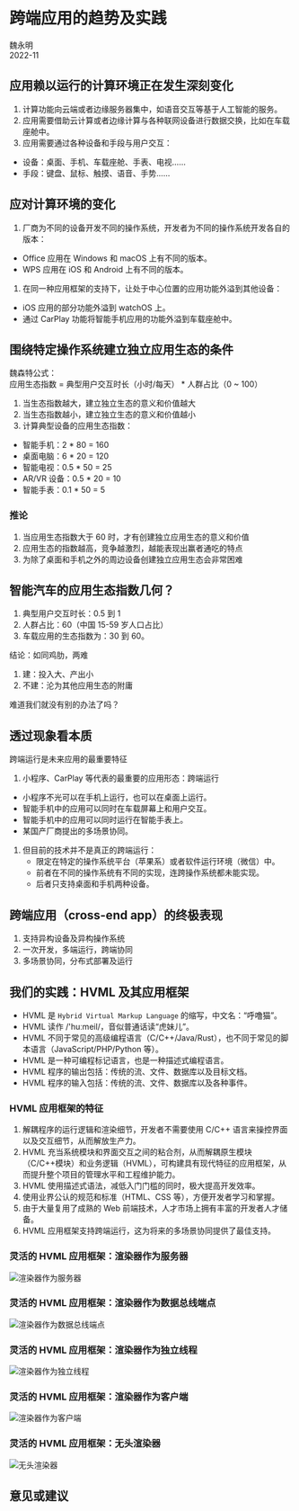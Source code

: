 # 跨端应用的趋势及实践

魏永明  
2022-11

		
## 应用赖以运行的计算环境正在发生深刻变化

1.  计算功能向云端或者边缘服务器集中，如语音交互等基于人工智能的服务。
1.  应用需要借助云计算或者边缘计算与各种联网设备进行数据交换，比如在车载座舱中。
1.  应用需要通过各种设备和手段与用户交互：
   - 设备：桌面、手机、车载座舱、手表、电视……
   - 手段：键盘、鼠标、触摸、语音、手势……

		
## 应对计算环境的变化

1.  厂商为不同的设备开发不同的操作系统，开发者为不同的操作系统开发各自的版本：
   - Office 应用在 Windows 和 macOS 上有不同的版本。
   - WPS 应用在 iOS 和 Android 上有不同的版本。
1.  在同一种应用框架的支持下，让处于中心位置的应用功能外溢到其他设备：
   - iOS 应用的部分功能外溢到 watchOS 上。
   - 通过 CarPlay 功能将智能手机应用的功能外溢到车载座舱中。

		
## 围绕特定操作系统建立独立应用生态的条件

魏森特公式：  
应用生态指数 = 典型用户交互时长（小时/每天） * 人群占比（0 ~ 100）

1.  当生态指数越大，建立独立生态的意义和价值越大
1.  当生态指数越小，建立独立生态的意义和价值越小
1.  计算典型设备的应用生态指数：
   - 智能手机：2 * 80 = 160
   - 桌面电脑：6 * 20 = 120
   - 智能电视：0.5 * 50 = 25
   - AR/VR 设备：0.5 * 20 = 10
   - 智能手表：0.1 * 50 = 5

	
### 推论

1.  当应用生态指数大于 60 时，才有创建独立应用生态的意义和价值
1.  应用生态的指数越高，竞争越激烈，越能表现出赢者通吃的特点
1.  为除了桌面和手机之外的周边设备创建独立应用生态会非常困难

		
## 智能汽车的应用生态指数几何？

1. 典型用户交互时长：0.5 到 1
1. 人群占比：60（中国 15-59 岁人口占比）
1. 车载应用的生态指数为：30 到 60。

结论：如同鸡肋，两难

1.  建：投入大、产出小
1.  不建：沦为其他应用生态的附庸

		
难道我们就没有别的办法了吗？

		
## 透过现象看本质

跨端运行是未来应用的最重要特征

1.  小程序、CarPlay 等代表的最重要的应用形态：跨端运行
   - 小程序不光可以在手机上运行，也可以在桌面上运行。
   - 智能手机中的应用可以同时在车载屏幕上和用户交互。
   - 智能手机中的应用可以同时运行在智能手表上。
   - 某国产厂商提出的多场景协同。
1. 但目前的技术并不是真正的跨端运行：
   - 限定在特定的操作系统平台（苹果系）或者软件运行环境（微信）中。
   - 前者在不同的操作系统有不同的实现，连跨操作系统都未能实现。
   - 后者只支持桌面和手机两种设备。

		
## 跨端应用（cross-end app）的终极表现

1. 支持异构设备及异构操作系统
1. 一次开发，多端运行，跨端协同
1. 多场景协同，分布式部署及运行

		
## 我们的实践：HVML 及其应用框架

- HVML 是 `Hybrid Virtual Markup Language` 的缩写，中文名：“呼噜猫”。
- HVML 读作 /'huːmeil/，音似普通话读“虎妹儿”。
- HVML 不同于常见的高级编程语言（C/C++/Java/Rust），也不同于常见的脚本语言（JavaScript/PHP/Python 等）。
- HVML 是一种可编程标记语言，也是一种描述式编程语言。
- HVML 程序的输出包括：传统的流、文件、数据库以及目标文档。
- HVML 程序的输入包括：传统的流、文件、数据库以及各种事件。

	
### HVML 应用框架的特征

1. 解耦程序的运行逻辑和渲染细节，开发者不需要使用 C/C++ 语言来操控界面以及交互细节，从而解放生产力。
1. HVML 充当系统模块和界面交互之间的粘合剂，从而解耦原生模块（C/C++模块）和业务逻辑（HVML），可构建具有现代特征的应用框架，从而提升整个项目的管理水平和工程维护能力。
1. HVML 使用描述式语法，减低入门门槛的同时，极大提高开发效率。
1. 使用业界公认的规范和标准（HTML、CSS 等），方便开发者学习和掌握。
1. 由于大量复用了成熟的 Web 前端技术，人才市场上拥有丰富的开发者人才储备。
1. HVML 应用框架支持跨端运行，这为将来的多场景协同提供了最佳支持。

	
### 灵活的 HVML 应用框架：渲染器作为服务器

![渲染器作为服务器](assets/renderer-as-server.svg)

	
### 灵活的 HVML 应用框架：渲染器作为数据总线端点

![渲染器作为数据总线端点](assets/renderer-as-data-bus-endpoint.svg)

	
### 灵活的 HVML 应用框架：渲染器作为独立线程

![渲染器作为独立线程](assets/renderer-as-thread.svg)

	
### 灵活的 HVML 应用框架：渲染器作为客户端

![渲染器作为客户端](assets/renderer-as-client.svg)

	
### 灵活的 HVML 应用框架：无头渲染器

![无头渲染器](assets/renderer-headless.svg)

		
## 意见或建议


